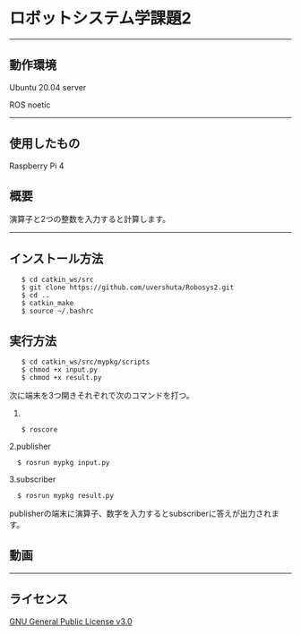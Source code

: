 # ロボットシステム学課題2
---

動作環境
---
Ubuntu 20.04 server

ROS noetic

---

使用したもの
---
Raspberry Pi 4

概要
---
演算子と2つの整数を入力すると計算します。

---


インストール方法
---

```
   $ cd catkin_ws/src
   $ git clone https://github.com/uvershuta/Robosys2.git
   $ cd ..
   $ catkin_make
   $ source ~/.bashrc
   ```
   
実行方法
---

```
   $ cd catkin_ws/src/mypkg/scripts
   $ chmod +x input.py
   $ chmod +x result.py
   ```

次に端末を3つ開きそれぞれで次のコマンドを打つ。

1.
```
   $ roscore
   ```
   
2.publisher
 ```
   $ rosrun mypkg input.py
   ```

3.subscriber
 ```
   $ rosrun mypkg result.py
   ```
   
publisherの端末に演算子、数字を入力するとsubscriberに答えが出力されます。

動画
---


---

ライセンス
---
[GNU General Public License v3.0](https://github.com/uvershuta/RobotSystem1/blob/main/COPYING)
